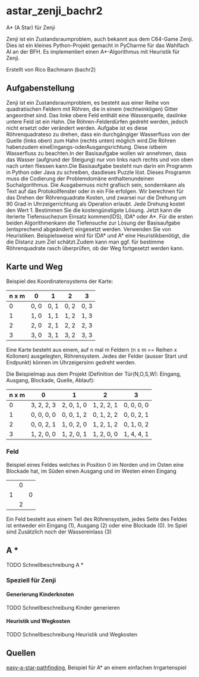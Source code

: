 # astar_zenji_bachr2
A* (A Star) für Zenji

Zenji ist ein Zustandsraumproblem, auch bekannt aus dem C64-Game Zenji.
Dies ist ein kleines Python-Projekt gemacht in PyCharme für das Wahlfach AI an der BFH.
Es implementiert einen A*-Algorithmus mit Heuristik für Zenji.

Erstellt von Rico Bachmann (bachr2)

## Aufgabenstellung

Zenji ist ein Zustandsraumproblem, es besteht aus einer Reihe von quadratischen Feldern mit Röhren, die in einem (rechtwinkligen) Gitter angeordnet sind. Das linke obere Feld enthält eine Wasserquelle, daslinke untere Feld ist ein Hahn. Die Röhren-Felderdürfen gedreht werden, jedoch nicht ersetzt oder verändert werden. Aufgabe ist es diese Röhrenquadrateso zu drehen, dass ein durchgängiger Wasserfluss von der Quelle (links oben) zum Hahn (rechts unten) möglich wird.Die Röhren habenzudem eineEingangs-oderAusgangsrichtung. Diese istbeim Wasserfluss zu beachten.In der Basisaufgabe wollen wir annehmen, dass das Wasser (aufgrund der Steigung) nur von links nach rechts und von oben nach unten fliessen kann.Die Basisaufgabe besteht nun darin ein Programm in Python oder Java zu schreiben, dasdieses Puzzle löst. Dieses Programm muss die Codierung der Problemdomäne enthaltenundeinen Suchalgorithmus. Die Ausgabemuss nicht grafisch sein, sondernkann als Text auf das Protokollfenster oder in ein File erfolgen.
Wir berechnen für das Drehen der Röhrenquadrate Kosten, und zwarsei nur die Drehung um 90 Grad in Uhrzeigerrichtung als Operation erlaubt. Jede Drehung kostet den Wert 1. Bestimmen Sie die kostengünstigste Lösung. Jetzt kann die iterierte Tiefensuchezum Einsatz kommen(IDS), IDA* oder A*. Für die ersten beiden Algorithmenkann die Tiefensuche zur Lösung der Basisaufgabe (entsprechend abgeändert) eingesetzt werden.
Verwenden Sie von Heuristiken. Beispielsweise wird für IDA* und A* eine Heuristikbenötigt, die die Distanz zum Ziel schätzt.Zudem kann man ggf. für bestimme Röhrenquadrate rasch überprüfen, ob der Weg fortgesetzt werden kann.

## Karte und Weg

Beispiel des Koordinatensystems der Karte:

| n x m  | 0 | 1  | 2 | 3 |
| --- | --- | --- | --- | --- |
| 0  | 0, 0  | 0, 1  | 0, 2  | 0, 3  |
| 1  | 1, 0  | 1, 1  | 1, 2  | 1, 3  |
| 2  | 2, 0  | 2, 1  | 2, 2  | 2, 3  |
| 3  | 3, 0  | 3, 1  | 3, 2  | 3, 3  |

Eine Karte besteht aus einem, auf n mal m Feldern (n x m == Reihen x Kollonen) ausgelegten, Röhrensystem. Jedes der Felder (ausser Start und Endpunkt) können im Uhrzeigersinn gedreht werden.

Die Beispielmap aus dem Projekt (Definition der Tür(N,O,S,W): Eingang, Ausgang, Blockade, Quelle, Ablauf):

| n x m  | 0 | 1  | 2 | 3 |
| --- | --- | --- | --- | --- |
| 0  | 3, 2, 2, 3 | 2, 0, 1, 0 | 1, 2, 2, 1 | 0, 0, 0, 0 |
| 1  | 0, 0, 0, 0 | 0, 0, 1, 2 | 0, 1, 2, 2 | 0, 0, 2, 1 |
| 2  | 0, 0, 2, 1 | 1, 0, 2, 0 | 1, 2, 1, 2 | 0, 1, 0, 2 |
| 3  | 1, 2, 0, 0 | 1, 2, 0, 1 | 1, 2, 0, 0 | 1, 4, 4, 1 |

### Feld

Beispiel eines Feldes welches in Position 0 im Norden und im Osten eine Blockade hat, im Süden einen Ausgang und im Westen einen Eingang

| | | |
| --- | --- | --- |
|   | 0 |   |
| 1 |   | 0 |
|   | 2 |   |

Ein Feld besteht aus einem Teil des Röhrensystem, jedes Seite des Feldes ist entweder ein Eingang (1), Ausgang (2) oder eine Blockade (0).
Im Spiel sind Zusätzlich noch der Wassereinlass (3)

## A *

TODO Schnellbeschreibung A *

### Speziell für Zenji

#### Generierung Kinderknoten

TODO Schnellbeschreibung Kinder generieren

#### Heuristik und Wegkosten

TODO Schnellbeschreibung Heuristik und Wegkosten

## Quellen

[easy-a-star-pathfinding](https://medium.com/@nicholas.w.swift/easy-a-star-pathfinding-7e6689c7f7b2), Beispiel für A* an einem einfachen Irrgartenspiel
